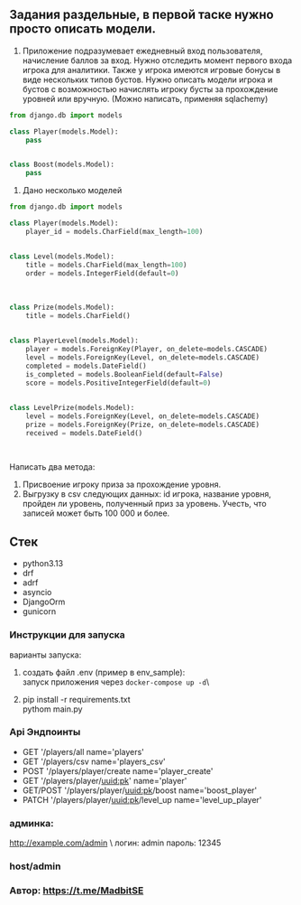 ## Задания раздельные, в первой таске нужно просто описать модели.

1. Приложение подразумевает ежедневный вход пользователя, начисление баллов за вход. Нужно отследить момент первого входа игрока для аналитики. Также у игрока имеются игровые бонусы в виде нескольких типов бустов. Нужно описать модели игрока и бустов с возможностью начислять игроку бусты за прохождение уровней или вручную. (Можно написать, применяя sqlachemy)

```python
from django.db import models

class Player(models.Model):
    pass
    

class Boost(models.Model):
    pass
```

1. Дано несколько моделей

```python
from django.db import models

class Player(models.Model):
    player_id = models.CharField(max_length=100)
    
    
class Level(models.Model):
    title = models.CharField(max_length=100)
    order = models.IntegerField(default=0)
    
    
    
class Prize(models.Model):
    title = models.CharField()
    
    
class PlayerLevel(models.Model):
    player = models.ForeignKey(Player, on_delete=models.CASCADE)
    level = models.ForeignKey(Level, on_delete=models.CASCADE)
    completed = models.DateField()
    is_completed = models.BooleanField(default=False)
    score = models.PositiveIntegerField(default=0)
    
    
class LevelPrize(models.Model):
    level = models.ForeignKey(Level, on_delete=models.CASCADE)
    prize = models.ForeignKey(Prize, on_delete=models.CASCADE)
    received = models.DateField()
     
     
```

Написать два метода:

1. Присвоение игроку приза за прохождение уровня.
2. Выгрузку в csv следующих данных: id игрока, название уровня, пройден ли уровень, полученный приз за уровень. Учесть, что записей может быть 100 000 и более.


## Стек
- python3.13
- drf
- adrf
- asyncio
- DjangoOrm
- gunicorn


### Инструкции для запуска
варианты запуска:

1. создать файл .env (пример в env_sample):\
запуск приложения через `docker-compose up -d`\


2. pip install -r requirements.txt  
pythom main.py



### Api Эндпоинты
* GET '/players/all name='players'
* GET '/players/csv name='players_csv'
* POST '/players/player/create name='player_create'
* GET '/players/player/<uuid:pk>' name='player'
* GET/POST '/players/player/<uuid:pk>/boost name='boost_player'
* PATCH '/players/player/<uuid:pk>/level_up name='level_up_player'
### админка:
 http://example.com/admin
\ логин: admin пароль: 12345
    
### host/admin

### Автор: https://t.me/MadbitSE